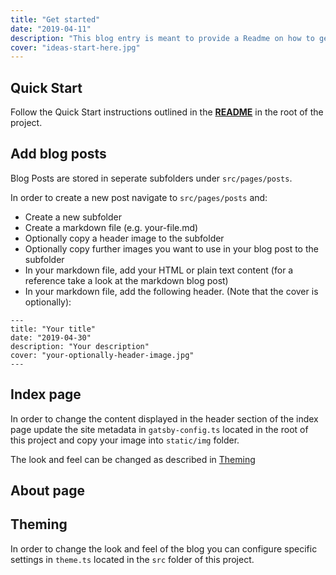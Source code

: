 ```yaml
---
title: "Get started"
date: "2019-04-11"
description: "This blog entry is meant to provide a Readme on how to get up and running with this gatsby starter"
cover: "ideas-start-here.jpg"
---
```


## Quick Start

Follow the Quick Start instructions outlined in the **[README](https://github.com/haezl/gatsby-starter-haezl "README.md")** in the root of the project.

## Add blog posts

Blog Posts are stored in seperate subfolders under `src/pages/posts`.

In order to create a new post navigate to `src/pages/posts` and:

- Create a new subfolder
- Create a markdown file (e.g. your-file.md)
- Optionally copy a header image to the subfolder
- Optionally copy further images you want to use in your blog post to the subfolder
- In your markdown file, add your HTML or plain text content (for a reference take a look at the markdown blog post)
- In your markdown file, add the following header. (Note that the cover is optionally):

```
---
title: "Your title"
date: "2019-04-30"
description: "Your description"
cover: "your-optionally-header-image.jpg"
---
```

## Index page

In order to change the content displayed in the header section of the index page update the site metadata in `gatsby-config.ts` located in the root of this project and copy your image into `static/img` folder.

The look and feel can be changed as described in [Theming](#theming)

## About page

## Theming

In order to change the look and feel of the blog you can configure specific settings in `theme.ts` located in the `src` folder of this project.

